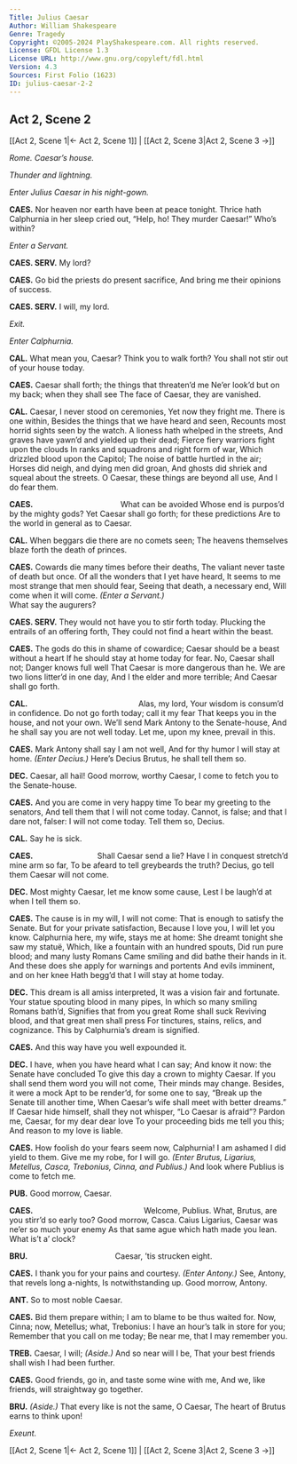 ```yaml
---
Title: Julius Caesar
Author: William Shakespeare
Genre: Tragedy
Copyright: ©2005-2024 PlayShakespeare.com. All rights reserved.
License: GFDL License 1.3
License URL: http://www.gnu.org/copyleft/fdl.html
Version: 4.3
Sources: First Folio (1623)
ID: julius-caesar-2-2
---
```


## Act 2, Scene 2
[[Act 2, Scene 1|← Act 2, Scene 1]] | [[Act 2, Scene 3|Act 2, Scene 3 →]]

*Rome. Caesar’s house.*

*Thunder and lightning.*

*Enter Julius Caesar in his night-gown.*

**CAES.**
Nor heaven nor earth have been at peace tonight.
Thrice hath Calphurnia in her sleep cried out,
“Help, ho! They murder Caesar!” Who’s within?

*Enter a Servant.*

**CAES. SERV.**
My lord?

**CAES.**
Go bid the priests do present sacrifice,
And bring me their opinions of success.

**CAES. SERV.**
I will, my lord.

*Exit.*

*Enter Calphurnia.*

**CAL.**
What mean you, Caesar? Think you to walk forth?
You shall not stir out of your house today.

**CAES.**
Caesar shall forth; the things that threaten’d me
Ne’er look’d but on my back; when they shall see
The face of Caesar, they are vanished.

**CAL.**
Caesar, I never stood on ceremonies,
Yet now they fright me. There is one within,
Besides the things that we have heard and seen,
Recounts most horrid sights seen by the watch.
A lioness hath whelped in the streets,
And graves have yawn’d and yielded up their dead;
Fierce fiery warriors fight upon the clouds
In ranks and squadrons and right form of war,
Which drizzled blood upon the Capitol;
The noise of battle hurtled in the air;
Horses did neigh, and dying men did groan,
And ghosts did shriek and squeal about the streets.
O Caesar, these things are beyond all use,
And I do fear them.

**CAES.**
           What can be avoided
Whose end is purpos’d by the mighty gods?
Yet Caesar shall go forth; for these predictions
Are to the world in general as to Caesar.

**CAL.**
When beggars die there are no comets seen;
The heavens themselves blaze forth the death of princes.

**CAES.**
Cowards die many times before their deaths,
The valiant never taste of death but once.
Of all the wonders that I yet have heard,
It seems to me most strange that men should fear,
Seeing that death, a necessary end,
Will come when it will come.
*(Enter a Servant.)*
              What say the augurers?

**CAES. SERV.**
They would not have you to stir forth today.
Plucking the entrails of an offering forth,
They could not find a heart within the beast.

**CAES.**
The gods do this in shame of cowardice;
Caesar should be a beast without a heart
If he should stay at home today for fear.
No, Caesar shall not; Danger knows full well
That Caesar is more dangerous than he.
We are two lions litter’d in one day,
And I the elder and more terrible;
And Caesar shall go forth.

**CAL.**
              Alas, my lord,
Your wisdom is consum’d in confidence.
Do not go forth today; call it my fear
That keeps you in the house, and not your own.
We’ll send Mark Antony to the Senate-house,
And he shall say you are not well today.
Let me, upon my knee, prevail in this.

**CAES.**
Mark Antony shall say I am not well,
And for thy humor I will stay at home.
*(Enter Decius.)*
Here’s Decius Brutus, he shall tell them so.

**DEC.**
Caesar, all hail! Good morrow, worthy Caesar,
I come to fetch you to the Senate-house.

**CAES.**
And you are come in very happy time
To bear my greeting to the senators,
And tell them that I will not come today.
Cannot, is false; and that I dare not, falser:
I will not come today. Tell them so, Decius.

**CAL.**
Say he is sick.

**CAES.**
        Shall Caesar send a lie?
Have I in conquest stretch’d mine arm so far,
To be afeard to tell greybeards the truth?
Decius, go tell them Caesar will not come.

**DEC.**
Most mighty Caesar, let me know some cause,
Lest I be laugh’d at when I tell them so.

**CAES.**
The cause is in my will, I will not come:
That is enough to satisfy the Senate.
But for your private satisfaction,
Because I love you, I will let you know.
Calphurnia here, my wife, stays me at home:
She dreamt tonight she saw my statuë,
Which, like a fountain with an hundred spouts,
Did run pure blood; and many lusty Romans
Came smiling and did bathe their hands in it.
And these does she apply for warnings and portents
And evils imminent, and on her knee
Hath begg’d that I will stay at home today.

**DEC.**
This dream is all amiss interpreted,
It was a vision fair and fortunate.
Your statue spouting blood in many pipes,
In which so many smiling Romans bath’d,
Signifies that from you great Rome shall suck
Reviving blood, and that great men shall press
For tinctures, stains, relics, and cognizance.
This by Calphurnia’s dream is signified.

**CAES.**
And this way have you well expounded it.

**DEC.**
I have, when you have heard what I can say;
And know it now: the Senate have concluded
To give this day a crown to mighty Caesar.
If you shall send them word you will not come,
Their minds may change. Besides, it were a mock
Apt to be render’d, for some one to say,
“Break up the Senate till another time,
When Caesar’s wife shall meet with better dreams.”
If Caesar hide himself, shall they not whisper,
“Lo Caesar is afraid”?
Pardon me, Caesar, for my dear dear love
To your proceeding bids me tell you this;
And reason to my love is liable.

**CAES.**
How foolish do your fears seem now, Calphurnia!
I am ashamed I did yield to them.
Give me my robe, for I will go.
*(Enter Brutus, Ligarius, Metellus, Casca, Trebonius, Cinna, and Publius.)*
And look where Publius is come to fetch me.

**PUB.**
Good morrow, Caesar.

**CAES.**
              Welcome, Publius.
What, Brutus, are you stirr’d so early too?
Good morrow, Casca. Caius Ligarius,
Caesar was ne’er so much your enemy
As that same ague which hath made you lean.
What is’t a’ clock?

**BRU.**
           Caesar, ’tis strucken eight.

**CAES.**
I thank you for your pains and courtesy.
*(Enter Antony.)*
See, Antony, that revels long a-nights,
Is notwithstanding up. Good morrow, Antony.

**ANT.**
So to most noble Caesar.

**CAES.**
Bid them prepare within;
I am to blame to be thus waited for.
Now, Cinna; now, Metellus; what, Trebonius:
I have an hour’s talk in store for you;
Remember that you call on me today;
Be near me, that I may remember you.

**TREB.**
Caesar, I will;
*(Aside.)*
And so near will I be,
That your best friends shall wish I had been further.

**CAES.**
Good friends, go in, and taste some wine with me,
And we, like friends, will straightway go together.

**BRU.**
*(Aside.)*
That every like is not the same, O Caesar,
The heart of Brutus earns to think upon!

*Exeunt.*

[[Act 2, Scene 1|← Act 2, Scene 1]] | [[Act 2, Scene 3|Act 2, Scene 3 →]]